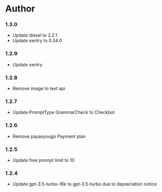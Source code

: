 # Author

### 1.3.0
- Update diesel to 2.2.1
- Update sentry to 0.34.0


### 1.2.9

- Update sentry

### 1.2.8

- Remove image to text api

### 1.2.7

- Update PromptType GrammarCheck to Checkbot

### 1.2.6
- Remove payasyougo Payment plan

### 1.2.5
- Update free prompt limit to 10

### 1.2.4
- Update gpt-3.5-turbo-16k to gpt-3.5-turbo due to depreciation notice